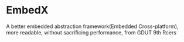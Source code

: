 # EmbedX
A better embedded abstraction framework(Embedded Cross-platform), more readable, without sacrificing performance, from GDUT 9th Rcers
